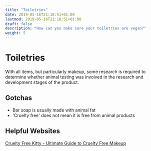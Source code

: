 ```yaml
---
title: "Toiletries"
date: 2019-05-16T21:18:51+01:00
lastmod: 2019-05-16T21:18:51+01:00
draft: false
description: "How can you make sure your toiletries are vegan?"
weight: 5
---
```


# Toiletries

With all items, but particularly makeup, some research is required to determine whether animal testing was involved in the research and development stages of the product.

## Gotchas

- Bar soap is usually made with animal fat
- 'Cruelty free' does not mean it is free from animal products

## Helpful Websites

[Cruelty Free Kitty - Ultimate Guide to Cruelty Free Makeup](https://www.crueltyfreekitty.com/ultimate-guide-to-cruelty-free-makeup/)
